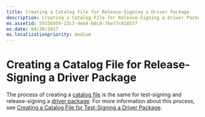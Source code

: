 ```yaml
---
title: Creating a Catalog File for Release-Signing a Driver Package
description: Creating a Catalog File for Release-Signing a Driver Package
ms.assetid: 59156959-23c3-4eb4-b8c8-7bef7c018577
ms.date: 04/20/2017
ms.localizationpriority: medium
---
```


# Creating a Catalog File for Release-Signing a Driver Package


The process of creating a [catalog file](catalog-files.md) is the same for test-signing and release-signing a [driver package](driver-packages.md). For more information about this process, see [Creating a Catalog File for Test-Signing a Driver Package](creating-a-catalog-file-for-test-signing-a-driver-package.md).

 

 





